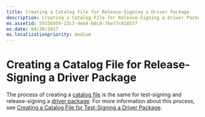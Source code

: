 ```yaml
---
title: Creating a Catalog File for Release-Signing a Driver Package
description: Creating a Catalog File for Release-Signing a Driver Package
ms.assetid: 59156959-23c3-4eb4-b8c8-7bef7c018577
ms.date: 04/20/2017
ms.localizationpriority: medium
---
```


# Creating a Catalog File for Release-Signing a Driver Package


The process of creating a [catalog file](catalog-files.md) is the same for test-signing and release-signing a [driver package](driver-packages.md). For more information about this process, see [Creating a Catalog File for Test-Signing a Driver Package](creating-a-catalog-file-for-test-signing-a-driver-package.md).

 

 





